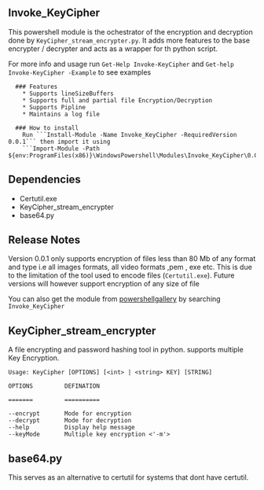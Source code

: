 ## Invoke_KeyCipher

  This powershell module is the ochestrator of the encryption and decryption done by ```KeyCipher_stream_encrypter.py```.
  It adds more features to the base encrypter / decrypter and acts as a wrapper for th python script.

  For more info and usage run ```Get-Help Invoke-KeyCipher``` and ```Get-help Invoke-KeyCipher -Example``` to see examples

      ### Features
        * Supports lineSizeBuffers
        * Supports full and partial file Encryption/Decryption
        * Supports Pipline
        * Maintains a log file 

      ### How to install
        Run ```Install-Module -Name Invoke_KeyCipher -RequiredVersion 0.0.1``` then import it using 
        ```Import-Module -Path ${env:ProgramFiles(x86)}\WindowsPowershell\Modules\Invoke_KeyCipher\0.0.1\Invoke_KeyCipher.psm1```

  ## Dependencies
  * Certutil.exe
  * KeyCipher_stream_encrypter
  * base64.py
 
  ## Release Notes
   Version 0.0.1 only supports encryption of files less than 80 Mb of any format and type i.e all images formats, all video formats ,pem , exe etc. This is due to the limitation of the tool used to encode files (```Certutil.exe```). Future versions will however support encryption of any size of file

   You can also get the module from [powershellgallery]('https:\\powershellgallery.com') by searching ```Invoke_KeyCipher```

## KeyCipher_stream_encrypter
 A file encrypting and password hashing tool in python.
  supports multiple Key Encryption.

``` 
Usage: KeyCipher [OPTIONS] [<int> | <string> KEY] [STRING]

OPTIONS         DEFINATION

=======         ==========

--encrypt       Mode for encryption
--decrypt       Mode for decryption
--help          Display help message
--keyMode       Multiple key encryption <'-m'>
```

## base64.py
This serves as an alternative to certutil for systems that dont have certutil.